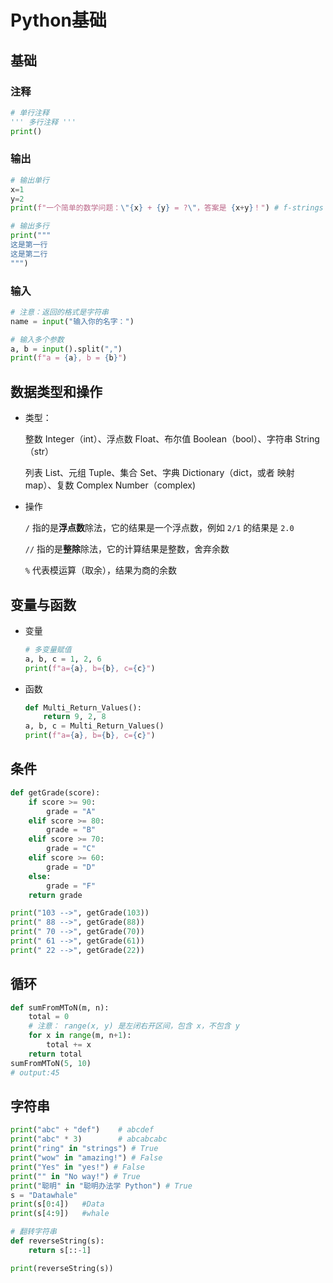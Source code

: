 # Python基础

## 基础

### 注释

```python
# 单行注释
''' 多行注释 '''
print()
```

### 输出

```python
# 输出单行
x=1
y=2
print(f"一个简单的数学问题：\"{x} + {y} = ?\"，答案是 {x+y}！") # f-strings

# 输出多行
print("""
这是第一行
这是第二行
""")
```

### 输入

```python
# 注意：返回的格式是字符串
name = input("输入你的名字：")

# 输入多个参数
a, b = input().split(",")
print(f"a = {a}, b = {b}")
```



## 数据类型和操作

- 类型：

  整数 Integer（int）、浮点数 Float、布尔值 Boolean（bool）、字符串 String（str）

  列表 List、元组 Tuple、集合 Set、字典 Dictionary（dict，或者 映射 map）、复数 Complex Number（complex)

- 操作

  `/` 指的是**浮点数**除法，它的结果是一个浮点数，例如 `2/1` 的结果是 `2.0`

  `//` 指的是**整除**除法，它的计算结果是整数，舍弃余数

  `%` 代表模运算（取余），结果为商的余数

## 变量与函数

- 变量

  ```python
  # 多变量赋值
  a, b, c = 1, 2, 6
  print(f"a={a}, b={b}, c={c}")
  ```

- 函数

  ```python
  def Multi_Return_Values():
      return 9, 2, 8
  a, b, c = Multi_Return_Values()
  print(f"a={a}, b={b}, c={c}")
  ```

## 条件

```python
def getGrade(score):
    if score >= 90:
        grade = "A"
    elif score >= 80:
        grade = "B"
    elif score >= 70:
        grade = "C"
    elif score >= 60:
        grade = "D"
    else:
        grade = "F"
    return grade

print("103 -->", getGrade(103))
print(" 88 -->", getGrade(88))
print(" 70 -->", getGrade(70))
print(" 61 -->", getGrade(61))
print(" 22 -->", getGrade(22))
```

## 循环

```python
def sumFromMToN(m, n):
    total = 0
    # 注意： range(x, y) 是左闭右开区间，包含 x，不包含 y
    for x in range(m, n+1):
        total += x
    return total
sumFromMToN(5, 10)
# output:45
```

## 字符串

```python
print("abc" + "def")	# abcdef
print("abc" * 3)		# abcabcabc
print("ring" in "strings") # True
print("wow" in "amazing!") # False
print("Yes" in "yes!") # False
print("" in "No way!") # True
print("聪明" in "聪明办法学 Python") # True
s = "Datawhale"
print(s[0:4])	#Data
print(s[4:9])	#whale
```

```python
# 翻转字符串
def reverseString(s):
    return s[::-1]

print(reverseString(s))
```

